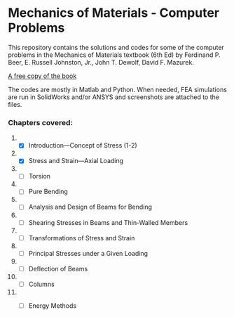 # Mechanics of Materials - Computer Problems

This repository contains the solutions and codes for some of the computer problems in the Mechanics of Materials textbook (6th Ed) by Ferdinand P. Beer, E. Russell Johnston, Jr., John T. Dewolf, David F. Mazurek.

[A free copy of the book](http://www.pwut.ac.ir/FA/Colleges/Coll1/Files/Mechanics%20of%20materials,%20%20Ferdinand%20Beer%20%20et%20al.%20%E2%80%94%206th%20ed%20%282012%29.pdf)

The codes are mostly in Matlab and Python. When needed, FEA simulations are run in SolidWorks and/or ANSYS and screenshots are attached to the files.

### Chapters covered:

  1. * [x] Introduction—Concept of Stress (1-2)
  
  2. * [x] Stress and Strain—Axial Loading
  
  3. *  [ ] Torsion
  
  4. * [ ] Pure Bending
  
  5. * [ ] Analysis and Design of Beams for Bending
  
  6. * [ ] Shearing Stresses in Beams and Thin-Walled Members
  
  7. * [ ] Transformations of Stress and Strain
  
  8. * [ ] Principal Stresses under a Given Loading
  
  9. * [ ] Deflection of Beams
  
  10. * [ ] Columns
  
  11. * [ ] Energy Methods

